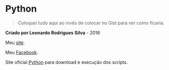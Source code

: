 # Python

> Coloquei tudo aqui ao invés de colocar no Gist para ver como ficaria.


**Criado por Leonardo Rodrigues Silva** - 2016

Meu [site](http://cyberpunk.in).

Meu [Facebook](http://facebook.com/leozlk).

Site oficial [Python](https://www.python.org/) para download e execução dos scripts.

